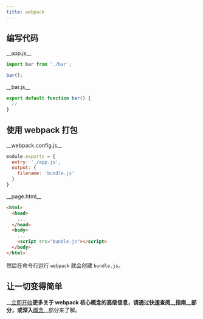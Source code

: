 ```yaml
---
title: webpack
---
```


## 编写代码

<div class="splash__wrap">
<div class="splash__left">
__app.js__

```js
import bar from './bar';

bar();
```
</div>
<div class="splash__right">
__bar.js__

```js
export default function bar() {
  //
}
```
</div>
</div>


## 使用 webpack 打包

<div class="splash__wrap">
<div class="splash__left">
__webpack.config.js__

```js
module.exports = {
  entry: './app.js',
  output: {
    filename: 'bundle.js'
  }
}
```
</div>
<div class="splash__right">
__page.html__

```html
<html>
  <head>
    ...
  </head>
  <body>
    ...
    <script src="bundle.js"></script>
  </body>
</html>
```
</div>

然后在命令行运行 `webpack` 就会创建 `bundle.js`。

## 让一切变得简单

__[立即开始](/guides/getting-started)__更多关于 webpack 核心概念的高级信息，请通过快速查阅__指南__部分，或深入__[概念](/concepts)__部分来了解。

</div>

